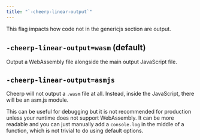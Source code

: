 ```yaml
---
title: "`-cheerp-linear-output`"
---
```


This flag impacts how code not in the genericjs section are output.

## `-cheerp-linear-output=wasm` (default)

Output a WebAssembly file alongside the main output JavaScript file.

## `-cheerp-linear-output=asmjs`

Cheerp will not output a `.wasm` file at all. Instead, inside the JavaScript, there will be an asm.js module.

This can be useful for debugging but it is not recommended for production unless your runtime does not support WebAssembly. It can be more readable and you can just manually add a `console.log` in the middle of a function, which is not trivial to do using default options.
